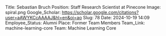 Title: Sebastian Bruch
Position: Staff Research Scientist at Pinecone
Image: spiral.png
Google_Scholar: https://scholar.google.com/citations?user=aAWYKCcAAAAJ&hl=en&oi=ao
Slug: 78
Date: 2024-10-19 14:09
Employee_Status: Alumni
Place: Former Team Members
Team_Link: machine-learning-core
Team: Machine Learning Core